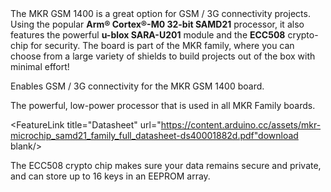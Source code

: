 <FeatureDescription>
The MKR GSM 1400 is a great option for GSM / 3G connectivity projects. Using the popular <b>Arm® Cortex®-M0 32-bit SAMD21</b> processor, it also features the powerful <b>u-blox SARA-U201</b> module and the <b>ECC508</b> crypto-chip for security. The board is part of the MKR family, where you can choose from a large variety of shields to build projects out of the box with minimal effort!
</FeatureDescription>

<FeatureList>

<Feature title="u-blox SARA-U201" image="cellular">

Enables GSM / 3G connectivity for the MKR GSM 1400 board.

<FeatureLink title="Datasheet" url="https://content.arduino.cc/assets/Arduino_SARA-U2_DataSheet_%28UBX-13005287%29.pdf" download blank/>
</Feature>

<Feature title="Cortex-M0 32-bit SAMD21" image="core">

  The powerful, low-power processor that is used in all MKR Family boards.

  <FeatureLink title="Datasheet" url="https://content.arduino.cc/assets/mkr-microchip_samd21_family_full_datasheet-ds40001882d.pdf"download blank/>
</Feature>


<Feature title="ATECC508 crypto chip" image="crypto-chip">

  The ECC508 crypto chip makes sure your data remains secure and private, and can store up to 16 keys in an EEPROM array.

  <FeatureLink title="Datasheet" url="/resources/datasheets/ATECC508A-datasheet.pdf" download blank/>
</Feature>

</FeatureList>